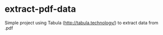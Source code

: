 # extract-pdf-data
Simple project using Tabula (http://tabula.technology/) to extract data from .pdf
